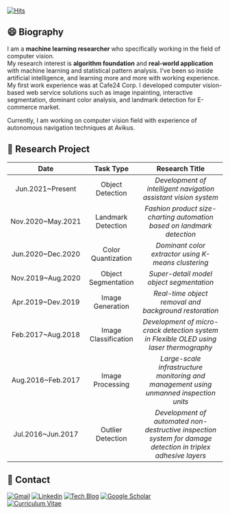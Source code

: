 [![Hits](https://hits.seeyoufarm.com/api/count/incr/badge.svg?url=https%3A%2F%2Fgithub.com%2Fpjh5672&count_bg=%2379C83D&title_bg=%23555555&icon=&icon_color=%23E7E7E7&title=hits&edge_flat=false)](https://github.com/pjh5672)  

## :smile: Biography
I am a **machine learning researcher** who specifically working in the field of computer vision.  
My research interest is **algorithm foundation** and **real-world application** with machine learning and statistical pattern analysis. I've been so inside artificial intelligence, and learning more and more with working experience. My first work experience was at Cafe24 Corp. I developed computer vision-based web service solutions such as image inpainting, interactive segmentation, dominant color analysis, and landmark detection for E-commerce market. 

Currently, I am working on computer vision field with experience of autonomous navigation techniques at Avikus.

## :page_with_curl: Research Project
|**Date** | **Task Type** | **Research Title** |
|:-:|:-:|:-:|
| Jun.2021~Present | Object Detection | *Development of intelligent navigation assistant vision system* |
| Nov.2020~May.2021 | Landmark Detection | *Fashion product size-charting automation based on landmark detection* |
| Jun.2020~Dec.2020 | Color Quantization | *Dominant color extractor using K-means clustering* |
| Nov.2019~Aug.2020 | Object Segmentation | *Super-detail model object segmentation* |
| Apr.2019~Dev.2019 | Image Generation | *Real-time object removal and background restoration* |
| Feb.2017~Aug.2018 | Image Classification | *Development of micro-crack detection system in Flexible OLED using laser thermography* |
| Aug.2016~Feb.2017 | Image Processing | *Large-scale infrastructure monitoring and management using unmanned inspection units* |
| Jul.2016~Jun.2017 | Outlier Detection | *Development of automated non-destructive inspection system for damage detection in triplex adhesive layers* |


## :e-mail: Contact
[![Gmail](https://img.shields.io/badge/Gmail-d14836?style=flat-square&logo=Gmail&logoColor=white&link=mailto:harimkang4422@gmail.com)](mailto:pjh5672.dev@gmail.com) 
[![Linkedin](https://img.shields.io/badge/-LinkedIn-blue?style=flat-square&logo=Linkedin&logoColor=white&link=https://www.linkedin.com/in/jiho-park-9a5595163)](https://www.linkedin.com/in/jiho-park-9a5595163) 
[![Tech Blog](http://img.shields.io/badge/Tech%20Blog-important?style=flat-square&logo=github&link=https://big-dream-world.tistory.com)](https://big-dream-world.tistory.com) 
[![Google Scholar](http://img.shields.io/badge/Google%20Vitae-blue?style=flat-square&logo=github&link=https://scholar.google.com/citations?hl=en&user=irBgAx4AAAAJ)](https://scholar.google.com/citations?hl=en&user=irBgAx4AAAAJ)  
[![Curriculum Vitae](http://img.shields.io/badge/Curriculum%20Vitae-skyblue?style=flat-square&logo=github&logoColor=white&link=https://drive.google.com/file/d/1PK96ofyD6aKyzmxXJ8dKR1-PN_UN-Mw8/view?usp=sharing)](https://drive.google.com/file/d/1bVpJxRE1-3hWsmJky4HVoCPjy8Yo1tZN/view?usp=sharing) 

